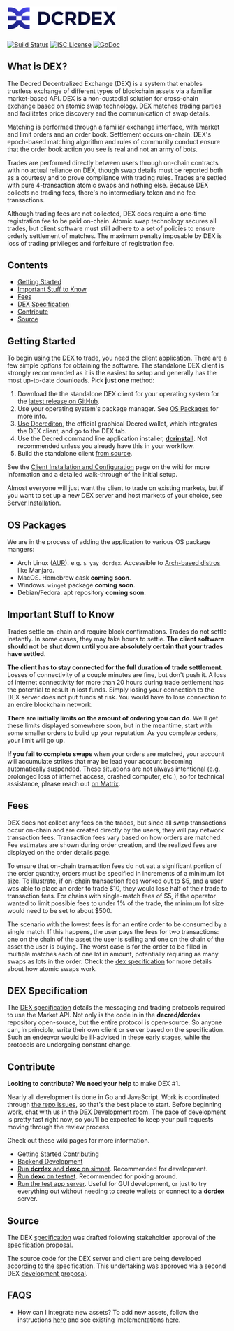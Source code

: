 # <img src="docs/images/logo_wide_v1.svg" alt="DCRDEX" width="250">

[![Build Status](https://github.com/decred/dcrdex/workflows/Build%20and%20Test/badge.svg)](https://github.com/decred/dcrdex/actions)
[![ISC License](https://img.shields.io/badge/license-Blue_Oak-007788.svg)](https://blueoakcouncil.org/license/1.0.0)
[![GoDoc](https://img.shields.io/badge/go.dev-reference-blue.svg?logo=go&logoColor=lightblue)](https://pkg.go.dev/decred.org/dcrdex)

## What is DEX?

The Decred Decentralized Exchange (DEX) is a system that enables trustless
exchange of different types of blockchain assets via a familiar market-based
API. DEX is a non-custodial solution for cross-chain exchange based on
atomic swap technology. DEX matches trading parties and facilitates price
discovery and the communication of swap details.

Matching is performed through a familiar exchange interface, with market and
limit orders and an order book. Settlement occurs on-chain. DEX's epoch-based
matching algorithm and rules of community conduct ensure that the order book
action you see is real and not an army of bots.

Trades are performed directly between users through on-chain contracts with no
actual reliance on DEX, though swap details must be reported both as a
courtesy and to prove compliance with trading rules. Trades are settled with
pure 4-transaction atomic swaps and nothing else. Because DEX collects no
trading fees, there's no intermediary token and no fee transactions.

Although trading fees are not collected, DEX does require a one-time
registration fee to be paid on-chain. Atomic swap technology secures all trades,
but client software must still adhere to a set of policies to ensure orderly
settlement of matches. The maximum penalty imposable by DEX is loss of trading
privileges and forfeiture of registration fee.

## Contents

- [Getting Started](#getting-started)
- [Important Stuff to Know](#important-stuff-to-know)
- [Fees](#fees)
- [DEX Specification](#dex-specification)
- [Contribute](#contribute)
- [Source](#source)

## Getting Started

To begin using the DEX to trade, you need the client application. There are a
few simple *options* for obtaining the software. The standalone DEX client is
strongly recommended as it is the easiest to setup and generally has the most
up-to-date downloads. Pick **just one** method:

1. Download the the standalone DEX client for your operating system for the
   [latest release on GitHub](https://github.com/decred/dcrdex/releases).
2. Use your operating system's package manager. See [OS Packages](#os-packages)
   for more info.
3. [Use Decrediton](https://docs.decred.org/wallets/decrediton/decrediton-setup/),
   the official graphical Decred wallet, which integrates the DEX client, and go
   to the DEX tab.
4. Use the Decred command line application installer, [**dcrinstall**](https://docs.decred.org/wallets/cli/cli-installation/). Not recommended unless you already have this in your workflow.
5. Build the standalone client [from source](https://github.com/decred/dcrdex/wiki/Client-Installation-and-Configuration#advanced-client-installation).

See the [Client Installation and Configuration](https://github.com/decred/dcrdex/wiki/Client-Installation-and-Configuration)
page on the wiki for more information and a detailed walk-through of the initial setup.

Almost everyone will just want the client to trade on existing markets, but if
you want to set up a new DEX server and host markets of your choice, see
[Server Installation](https://github.com/decred/dcrdex/wiki/Server-Installation).

## OS Packages

We are in the process of adding the application to various OS package mangers:

- Arch Linux ([AUR](https://aur.archlinux.org/packages/dcrdex)). e.g. `$ yay dcrdex`.  Accessible to [Arch-based distros](https://wiki.archlinux.org/title/Arch-based_distributions) like Manjaro.
- MacOS. Homebrew cask **coming soon**.
- Windows. `winget` package **coming soon**.
- Debian/Fedora. apt repository **coming soon**.

## Important Stuff to Know

Trades settle on-chain and require block confirmations. Trades do not settle instantly.
In some cases, they may take hours to settle.
**The client software should not be shut down until you are absolutely certain that your trades have settled**.

**The client has to stay connected for the full duration of trade settlement**.
Losses of connectivity of a couple minutes are fine, but don't push it.
A loss of internet connectivity for more than 20 hours during trade settlement has the potential to result in lost funds.
Simply losing your connection to the DEX server does not put funds at risk.
You would have to lose connection to an entire blockchain network.

**There are initially limits on the amount of ordering you can do**.
We'll get these limits displayed somewhere soon, but in the meantime,
start with some smaller orders to build up your reputation. As you complete
orders, your limit will go up.

**If you fail to complete swaps** when your orders are matched, your account
will accumulate strikes that may be lead your account becoming automatically
suspended. These situations are not always intentional (e.g. prolonged loss of
internet access, crashed computer, etc.), so for technical assistance, please
reach out
[on Matrix](https://matrix.to/#/!mlRZqBtfWHrcmgdTWB:decred.org?via=decred.org&via=matrix.org).

## Fees

DEX does not collect any fees on the trades, but since all swap transactions
occur on-chain and are created directly by the users, they will pay network
transaction fees. Transaction fees vary based on how orders are matched. Fee
estimates are shown during order creation, and the realized fees are displayed
on the order details page.

To ensure that on-chain transaction fees do not eat a significant portion of the
order quantity, orders must be specified in increments of a minimum lot size.
To illustrate, if on-chain transaction fees worked out to $5, and a user was able
to place an order to trade $10, they would lose half of their trade to
transaction fees. For chains with single-match fees of $5, if the operator wanted
to limit possible fees to under 1% of the trade, the minimum lot size would need
to be set to about $500.

The scenario with the lowest fees is for an entire order to be consumed by a
single match. If this happens, the user pays the fees for two transactions: one
on the chain of the asset the user is selling and one on the chain of the asset
the user is buying. The worst case is for the order to be filled in multiple
matches each of one lot in amount, potentially requiring as many swaps as lots
in the order.
Check the
[dex specification](https://github.com/decred/dcrdex/blob/master/spec/atomic.mediawiki)
for more details about how atomic swaps work.

## DEX Specification

The [DEX specification](spec/README.mediawiki) details the messaging and trading
protocols required to use the Market API. Not only is the code in
in the **decred/dcrdex** repository open-source, but the entire protocol is
open-source. So anyone can, in principle, write their own client or server based
on the specification. Such an endeavor would be ill-advised in these early
stages, while the protocols are undergoing constant change.

## Contribute

**Looking to contribute? We need your help** to make DEX &#35;1.

Nearly all development is done in Go and JavaScript. Work is coordinated
through [the repo issues](https://github.com/decred/dcrdex/issues),
so that's the best place to start.
Before beginning work, chat with us in the
[DEX Development room](https://matrix.to/#/!EzTSRQITaqHuFBDFhM:decred.org?via=decred.org&via=matrix.org&via=zettaport.com).
The pace of development is pretty fast right now, so you'll be expected to keep
your pull requests moving through the review process.

Check out these wiki pages for more information.

- [Getting Started Contributing](../../wiki/Contribution-Guide)
- [Backend Development](../../wiki/Backend-Development)
- [Run **dcrdex** and **dexc** on simnet](../../wiki/Simnet-Testing). Recommended for development.
- [Run **dexc** on testnet](../../wiki/Testnet-Testing). Recommended for poking around.
- [Run the test app server](../../wiki/Test-App-Server). Useful for GUI development, or just to try everything out without needing to create wallets or connect to a **dcrdex** server.

## Source

The DEX [specification](spec/README.mediawiki) was drafted following stakeholder
approval of the
[specification proposal](https://proposals.decred.org/proposals/a4f2a91c8589b2e5a955798d6c0f4f77f2eec13b62063c5f4102c21913dcaf32).

The source code for the DEX server and client are being developed according to
the specification. This undertaking was approved via a second DEX
[development proposal](https://proposals.decred.org/proposals/417607aaedff2942ff3701cdb4eff76637eca4ed7f7ba816e5c0bd2e971602e1).

## FAQS

- How can I integrate new assets? To add new assets, follow the instructions [here](https://github.com/decred/dcrdex/blob/master/spec/fundamentals.mediawiki/#adding-new-assets) and see existing implementations [here](https://github.com/decred/dcrdex/tree/master/server/asset).
